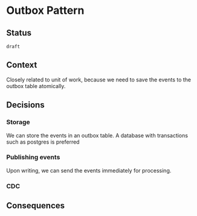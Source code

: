 # Outbox Pattern

## Status

`draft`

## Context

Closely related to unit of work, because we need to save the events to the outbox table atomically.


## Decisions

### Storage

We can store the events in an outbox table. A database with transactions such as postgres is preferred 

### Publishing events

Upon writing, we can send the events immediately for processing.


### CDC

## Consequences
